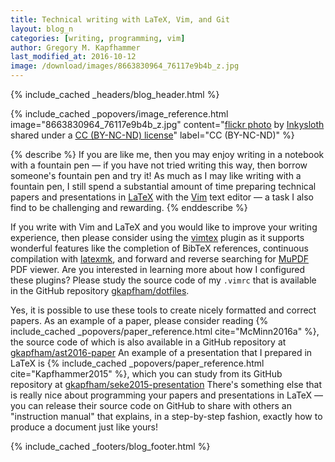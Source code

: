 ```yaml
---
title: Technical writing with LaTeX, Vim, and Git
layout: blog_n
categories: [writing, programming, vim]
author: Gregory M. Kapfhammer
last_modified_at: 2016-10-12
image: /download/images/8663830964_76117e9b4b_z.jpg
---
```


{% include_cached _headers/blog_header.html %}

<!-- include_cached header image -->
{% include_cached _popovers/image_reference.html image="8663830964_76117e9b4b_z.jpg" content="<a title='cap & nib' href='https://flickr.com/photos/mysight/8663830964'>flickr photo</a> by <a href='https://flickr.com/people/mysight'>Inkysloth</a> shared under a <a href='https://creativecommons.org/licenses/by-nc-nd/2.0/'>CC (BY-NC-ND) license</a>" label="CC (BY-NC-ND)" %}

{% describe %}
If you are like me, then you may enjoy writing in a notebook with a fountain pen
&mdash; if you have not tried writing this way, then borrow someone's fountain
pen and try it! As much as I may like writing with a fountain pen, I still spend
a substantial amount of time preparing technical papers and presentations in
[LaTeX](http://www.latex-project.org/) with the [Vim](http://www.vim.org/) text
editor &mdash; a task I also find to be challenging and rewarding.
{% enddescribe %}

If you write with Vim and LaTeX and you would like to improve your writing
experience, then please consider using the
[vimtex](https://github.com/lervag/vimtex) plugin as it supports wonderful
features like the completion of BibTeX references, continuous compilation with
[latexmk](http://users.phys.psu.edu/~collins/software/latexmk-jcc/), and forward
and reverse searching for [MuPDF](http://mupdf.com/) PDF viewer. Are you
interested in learning more about how I configured these plugins? Please study
the source code of my `.vimrc` that is available in the GitHub repository
[gkapfham/dotfiles](https://github.com/gkapfham/dotfiles).

<p>
Yes, it is possible to use these tools to create nicely formatted and correct
papers. As an example of a paper, please consider reading {% include_cached
_popovers/paper_reference.html cite="McMinn2016a" %}, the source code of which
is also available in a GitHub repository at <a
href="https://github.com/gkapfham/ast2016-paper">gkapfham/ast2016-paper</a> An
example of a presentation that I prepared in LaTeX is {% include_cached
_popovers/paper_reference.html cite="Kapfhammer2015" %}, which you can study
from its GitHub repository at <a
href="https://github.com/gkapfham/seke2015-presentation">gkapfham/seke2015-presentation</a>
There's something else that is really nice about programming your papers and
presentations in LaTeX &mdash; you can release their source code on GitHub to
share with others an "instruction manual" that explains, in a step-by-step
fashion, exactly how to produce a document just like yours!
</p>

{% include_cached _footers/blog_footer.html %}
